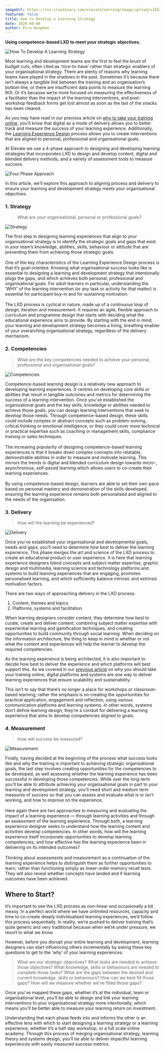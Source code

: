 ```yaml
---
imageUrl: https://res.cloudinary.com/elevatelearning/image/upload/v1652341525/site-assets/insights-cover-3_iokwd2.jpg
featured: false
title: How to Develop a Learning Strategy
date: 2020-08-06
author: Kira Koopman
---
```


**Using competence-based LXD to meet your strategic objectives.**

<img src="https://res.cloudinary.com/elevatelearning/image/upload/c_scale,w_700/v1652430179/site-articles/how-to-develop-a-learning-strategy/develop-a-learning-strategy-workflow_xwksl6.jpg" alt="How To Develop A Learning Strategy" title="How To Develop A Learning Strategy" class="img-center"/>

Most learning and development teams are the first to feel the brunt of budget cuts, often cited as ‘nice-to-have’ rather than strategic enablers of your organisational strategy. There are plenty of reasons why learning teams have played in the shadows in the past. Sometimes it’s because there isn’t always a tangible link between the training and an organisation’s bottom line, or there are insufficient data points to measure the learning ROI. Or it’s because we’re more focused on measuring the effectiveness of a facilitator than the impact of the learning interventions, and post-workshop feedback forms get lost almost as soon as the last of the snacks has been cleared.

As you may have read in our previous article on <a href="/insights/five-reasons-why-you-should-invest-in-digital-learning" rel="noopener nofollow">why to take your training online</a>, you’ll know that digital as a mode of delivery allows you to better track and measure the success of your learning experience. Additionally, the <a href="/insights/what-is-learning-experience-design" rel="noopener nofollow">Learning Experience Design</a> process allows you to create interventions that are aligned to personal, professional and organisational goals.

At Elevate we use a 4-phase approach to designing and developing learning strategies that incorporates LXD to design and develop content, digital and blended delivery methods, and a variety of assessment tools to measure success.

<img src="https://res.cloudinary.com/elevatelearning/image/upload/c_scale,w_600/v1652430179/site-articles/how-to-develop-a-learning-strategy/four-phase-approach-to-designing-learning-strategies_d6v3or.jpg" alt="Four Phase Approach" title="Four Phase Approach" class="img-center"/>

In this article, we’ll explore this approach to aligning process and delivery to ensure your learning and development strategy meets your organisational objectives.

### 1. Strategy

> What are your organisational, personal or professional goals?

<img src="https://res.cloudinary.com/elevatelearning/image/upload/c_scale,w_200/v1652430179/site-articles/how-to-develop-a-learning-strategy/strategy_x14tpk.png" alt="Strategy" title="Strategy" class="img-left"/>

The first step in designing learning experiences that align to your organisational strategy is to identify the strategic goals and gaps that exist in your team’s knowledge, abilities, skills, behaviour or attitude that are preventing them from achieving those strategic goals.<br><br>One of the key characteristics of the Learning Experience Design process is that it’s goal-oriented. Knowing what organisational success looks like is essential to designing a learning and development strategy that intentionally plugs the gaps, and which achieves both personal, professional and organisational goals. For adult learners in particular, understanding the ‘WHY’ of the learning intervention (or any task or activity for that matter) is essential for participant buy-in and for sustaining motivation.<br><br>The LXD process is cyclical in nature, made up of a continuous loop of design, iteration and measurement. It requires an agile, flexible approach to curriculum and programme design that starts with deciding what the educational experience aims to provide. By starting with the end in mind, your learning and development strategy becomes a living, breathing enabler of your overarching organisational strategy, regardless of the delivery mechanism.

### 2. Competencies

> What are the key competencies needed to achieve your personal, professional and organisational goals?

<img src="https://res.cloudinary.com/elevatelearning/image/upload/c_scale,w_200/v1652430179/site-articles/how-to-develop-a-learning-strategy/competencies_af7udt.png" alt="Competencies" title="Competencies" class="img-right"/>

Competence-based learning design is a relatively new approach to developing learning experiences. It centres on developing core skills or abilities that result in tangible outcomes and metrics for determining the success of a learning intervention. Once you’ve established the organisational goals and the key skills, knowledge or abilities needed to achieve those goals, you can design learning interventions that seek to develop those needs. Through competence-based design, these skills could include complex or abstract concepts such as problem-solving, critical thinking or emotional intelligence, or they could cover more technical or practical expertise such as coaching or management skills, compliance training or sales techniques.<br><br>The increasing popularity of designing competence-based learning experiences is that it breaks down complex concepts into relatable, demonstrable abilities in order to measure and motivate learning. This mirrors the trends in digital and blended curriculum design towards micro-, asynchronous, self-paced learning which allows users to co-create their learning experiences.<br><br>By using competence-based design, learners are able to set their own pace based on personal mastery and demonstration of the skills developed, ensuring the learning experience remains both personalised and aligned to the needs of the organisation.

### 3. Delivery

> How will the learning be experienced?

<img src="https://res.cloudinary.com/elevatelearning/image/upload/c_scale,w_230/v1652430179/site-articles/how-to-develop-a-learning-strategy/delivery_ir9hce.png" alt="Delivery" title="Delivery" class="img-left"/>

Once you’ve established your organisational and developmental goals, needs and gaps, you’ll need to determine how best to deliver the learning experience. This phase merges the art and science of the LXD process to create an educational product or user experience. It is here that learning experience designers blend concepts and subject matter expertise, graphic design and multimedia, learning science and technology platforms and systems to build learning experiences that are engaging, promotes personalised learning, and which sufficiently balance intrinsic and extrinsic motivation factors.

There are two ways of approaching delivery in the LXD process:

1. Content, themes and topics
2. Platforms, systems and facilitation

When learning designers consider content, they determine how best to curate, create and deliver content, combining subject matter expertise with experiential learning and gamification techniques, and creating opportunities to build community through social learning. When deciding on the information architecture, the thing to keep in mind is whether or not what the content and experiences will help the learner to develop the required competencies.

As the learning experience is being architected, it is also important to decide how best to deliver the experience and which platforms will best support this. As we covered in our <a href="/insights/five-reasons-why-you-should-invest-in-digital-learning" rel="noopener nofollow">previous article</a> on why you should take your training online, digital platforms and systems are one way to deliver learning experiences that ensure scalability and sustainability.

This isn’t to say that there’s no longer a place for workshops or classroom-based learning; rather the emphasis is on creating the opportunities for practical application, engagement and reflection, using various communication platforms and learning systems. In other words, systems don’t define learning design; they’re a conduit for delivering a learning experience that aims to develop competencies aligned to goals.

### 4. Measurement

> How will success be measured?

<img src="https://res.cloudinary.com/elevatelearning/image/upload/c_scale,w_200/v1652430179/site-articles/how-to-develop-a-learning-strategy/measurement_gj41yf.png" alt="Measurement" title="Measurement" class="img-right"/>

Finally, having decided at the beginning of the process what success looks like and why the training is important to achieving strategic organisational goals, the last step involves creating opportunities for the competencies to be developed, as well assessing whether the learning experience has been successful in developing those competencies. While over the long term you’ll be able to attribute achieving your organisational goals in part to your learning and development strategy, you’ll need short and medium term measures of success so that you can assess and evaluate what is or isn’t working, and how to improve on the experience.<br><br>Here again there are two approaches to measuring and evaluating the impact of a learning experience — through learning activities and through an assessment of the learning experience. Through both, a learning experience designer seeks to understand how the learning content and activities develop competencies. In other words, how will the learning experience itself incorporate opportunities to develop learning competencies, and how effective has the learning experience been in delivering on its intended outcomes?<br><br>Thinking about assessments and measurement as a continuation of the learning experience helps to distinguish them as further opportunities to learn, rather than functioning simply as lower-order memory recall tests. They will also reveal whether concepts have landed and if learning outcomes have been achieved.

## Where to Start?

It’s important to see the LXD process as non-linear and occasionally a bit messy. In a perfect world where we have unlimited resources, capacity and time to co-create deeply individualised learning experiences, we’d follow this process sequentially. In reality, we’re pushed to deliver training that’s quite generic and very traditional because when we’re under pressure, we resort to what we know.

However, before you disrupt your entire learning and development, learning designers can start influencing others incrementally by asking these key questions to get to the ‘why’ of your learning experiences:

> What are our strategic objectives?
> What tasks are needed to achieve those objectives?
> What knowledge, skills or behaviours are needed to complete those tasks?
> What are the gaps between the desired and current knowledge, skills or behaviours?
> How can we best fill those gaps?
> How will we measure whether we’ve filled those gaps?

Once you’ve mapped these gaps, whether it’s at the individual, team or organisational level, you’ll be able to design and link your learning interventions to your organisational strategy more intentionally, which means you’ll be better able to measure your learning return on investment.

Understanding that each phase feeds into and informs the other is an effective lens with which to start designing a learning strategy or a learning experience, whether it’s a half-day workshop, or a full scale online academy. Through this process of merging organisational strategy, learning theory and systems design, you’ll be able to deliver impactful learning experiences with easily measured success metrics.
